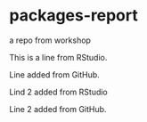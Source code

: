 # packages-report
a repo from workshop


This is a line from RStudio.

Line added from GitHub.


Lind 2 added from RStudio

Line 2 added from GitHub.
